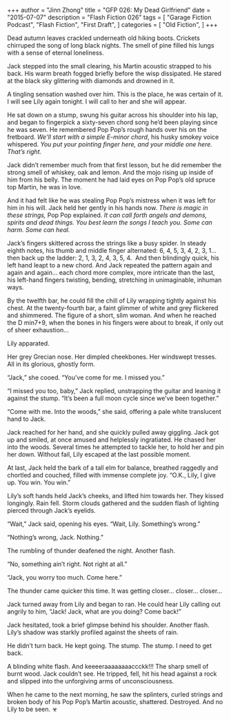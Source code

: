 +++
author = "Jinn Zhong"
title = "GFP 026: My Dead Girlfriend"
date = "2015-07-07"
description = "Flash Fiction 026"
tags = [
    "Garage Fiction Podcast",
    "Flash Fiction",
    "First Draft",
]
categories = [
    "Old Fiction",
]
+++

Dead autumn leaves crackled underneath old hiking boots. Crickets chirruped the song of long black nights. The smell of pine filled his lungs with a sense of eternal loneliness.

Jack stepped into the small clearing, his Martin acoustic strapped to his back. His warm breath fogged briefly before the wisp dissipated. He stared at the black sky glittering with diamonds and drowned in it.

A tingling sensation washed over him. This is the place, he was certain of it. I will see Lily again tonight. I will call to her and she will appear.

He sat down on a stump, swung his guitar across his shoulder into his lap, and began to fingerpick a sixty-seven chord song he’d been playing since he was seven. He remembered Pop Pop’s rough hands over his on the fretboard. _We’ll start with a simple E-minor chord_, his husky smokey voice whispered. _You put your pointing finger here, and your middle one here. That’s right._

Jack didn’t remember much from that first lesson, but he did remember the strong smell of whiskey, oak and lemon. And the mojo rising up inside of him from his belly. The moment he had laid eyes on Pop Pop’s old spruce top Martin, he was in love.

And it had felt like he was stealing Pop Pop’s mistress when it was left for him in his will. Jack held her gently in his hands now. _There is magic in these strings,_ Pop Pop explained. _It can call forth angels and demons, spirits and dead things. You best learn the songs I teach you. Some can harm. Some can heal._

Jack’s fingers skittered across the strings like a busy spider. In steady eighth notes, his thumb and middle finger alternated: 6, 4, 5, 3, 4, 2, 3, 1… then back up the ladder: 2, 1, 3, 2, 4, 3, 5, 4.
 And then blindingly quick, his left hand leapt to a new chord. And Jack repeated the pattern again and again and again… each chord more complex, more intricate than the last, his left-hand fingers twisting, bending, stretching in unimaginable, inhuman ways.

By the twelfth bar, he could fill the chill of Lily wrapping tightly against his chest. At the twenty-fourth bar, a faint glimmer of white and grey flickered and shimmered. The figure of a short, slim woman. And when he reached the D min7+9, when the bones in his fingers were about to break, if only out of sheer exhaustion…

Lily apparated.

Her grey Grecian nose. Her dimpled cheekbones. Her windswept tresses. All in its glorious, ghostly form.

“Jack,” she cooed. “You’ve come for me. I missed you.”

“I missed you too, baby,” Jack replied, unstrapping the guitar and leaning it against the stump. “It’s been a full moon cycle since we’ve been together.”

“Come with me. Into the woods,” she said, offering a pale white translucent hand to Jack.

Jack reached for her hand, and she quickly pulled away giggling. Jack got up and smiled, at once amused and helplessly ingratiated. He chased her into the woods. Several times he attempted to tackle her, to hold her and pin her down. Without fail, Lily escaped at the last possible moment.

At last, Jack held the bark of a tall elm for balance, breathed raggedly and chortled and couched, filled with immense complete joy. “O.K., Lily, I give up. You win. You win.”

Lily’s soft hands held Jack’s cheeks, and lifted him towards her. They kissed longingly. Rain fell. Storm clouds gathered and the sudden flash of lighting pierced through Jack’s eyelids.

“Wait,” Jack said, opening his eyes. “Wait, Lily. Something’s wrong.”

“Nothing’s wrong, Jack. Nothing.”

The rumbling of thunder deafened the night. Another flash.

“No, something ain’t right. Not right at all.”

“Jack, you worry too much. Come here.”

The thunder came quicker this time. It was getting closer… closer… closer…

Jack turned away from Lily and began to ran. He could hear Lily calling out angrily to him, “Jack! Jack, what are you doing? Come back!”

Jack hesitated, took a brief glimpse behind his shoulder. Another flash. Lily’s shadow was starkly profiled against the sheets of rain.

He didn’t turn back. He kept going. The stump. The stump. I need to get back.

A blinding white flash. And keeeeraaaaaaaaccckk!!! The sharp smell of burnt wood. Jack couldn’t see. He tripped, fell, hit his head against a rock and slipped into the unforgiving arms of unconsciousness.

When he came to the next morning, he saw the splinters, curled strings and broken body of his Pop Pop’s Martin acoustic, shattered. Destroyed. And no Lily to be seen. ☣
